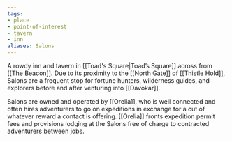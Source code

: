 ```yaml
---
tags:
- place
- point-of-interest
- tavern
- inn
aliases: Salons
---
```


A rowdy inn and tavern in [[Toad's Square|Toad’s Square]] across from [[The Beacon]].
Due to its proximity to the [[North Gate]] of [[Thistle Hold]], Salons are a frequent stop for fortune hunters, wilderness guides, and explorers before and after venturing into [[Davokar]].

Salons are owned and operated by [[Orelia]], who is well connected and often hires adventurers to go on expeditions in exchange for a cut of whatever reward a contact is offering. [[Orelia]] fronts expedition permit fees and provisions lodging at the Salons free of charge to contracted adventurers between jobs.
